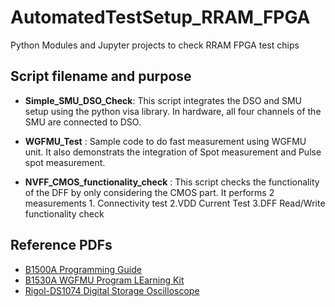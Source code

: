 # AutomatedTestSetup_RRAM_FPGA

Python Modules and Jupyter projects to check RRAM FPGA test chips



## Script filename and purpose

- **Simple_SMU_DSO_Check**: This script integrates the DSO and SMU setup using the python visa library. In hardware, all four channels of the SMU are connected to DSO.

- **WGFMU_Test** : Sample code to do fast measurement using WGFMU unit. It also demonstrats the integration of Spot measurement and Pulse spot measurement. 

- **NVFF_CMOS_functionality_check** : This script checks the functionality of the DFF by only considering the CMOS part. It performs 2 measurements 1. Connectivity test 2.VDD Current Test 3.DFF Read/Write functionality check


## Reference PDFs 

- [B1500A Programming Guide ](https://www.keysight.com/upload/cmc_upload/All/programming_guide_english.pdf) 
- [B1530A WGFMU Program LEarning Kit](https://www.keysight.com/upload/cmc_upload/All/B1530-90500.pdf) 
- [Rigol-DS1074 Digital Storage Oscilloscope](http://int.rigol.com/File/TechDoc/20151218/MSO1000Z&DS1000Z_ProgrammingGuide_EN.pdf)
